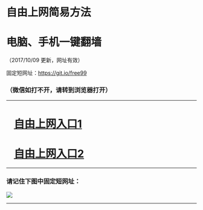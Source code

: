 ﻿# 自由上网简易方法

# 电脑、手机一键翻墙

（2017/10/09 更新，网址有效）

固定短网址：https://git.io/free99

### （微信如打不开，请转到浏览器打开）


***





# &nbsp;&nbsp; <a href="http://ft720932462.fwq-tz-1001.info/fwqtz01.html?t=10090016791 " target="_blank">自由上网入口1</a>
# &nbsp;&nbsp; <a href="http://ft1900416818.fwq-tz-1002.info/fwqtz02.html?t=10090019419 " target="_blank">自由上网入口2</a>
***

### 请记住下图中固定短网址：

<img src="https://s3-us-west-2.amazonaws.com/fwq-1001/yjfq-20170905okok.png" /> 


***

